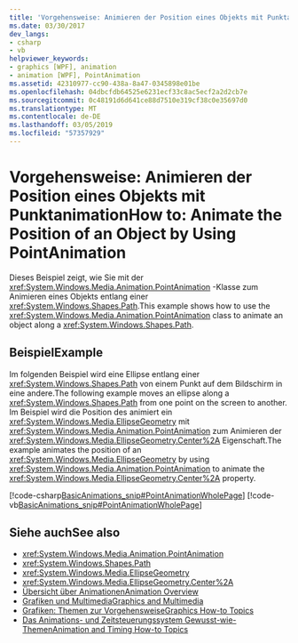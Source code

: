 ```yaml
---
title: 'Vorgehensweise: Animieren der Position eines Objekts mit Punktanimation'
ms.date: 03/30/2017
dev_langs:
- csharp
- vb
helpviewer_keywords:
- graphics [WPF], animation
- animation [WPF], PointAnimation
ms.assetid: 42310977-cc90-438a-8a47-0345898e01be
ms.openlocfilehash: 04dbcfdb64525e6231ecf33c8ac5ecf2a2d2cb7e
ms.sourcegitcommit: 0c48191d6d641ce88d7510e319cf38c0e35697d0
ms.translationtype: MT
ms.contentlocale: de-DE
ms.lasthandoff: 03/05/2019
ms.locfileid: "57357929"
---
```

# <a name="how-to-animate-the-position-of-an-object-by-using-pointanimation"></a><span data-ttu-id="332fd-102">Vorgehensweise: Animieren der Position eines Objekts mit Punktanimation</span><span class="sxs-lookup"><span data-stu-id="332fd-102">How to: Animate the Position of an Object by Using PointAnimation</span></span>
<span data-ttu-id="332fd-103">Dieses Beispiel zeigt, wie Sie mit der <xref:System.Windows.Media.Animation.PointAnimation> -Klasse zum Animieren eines Objekts entlang einer <xref:System.Windows.Shapes.Path>.</span><span class="sxs-lookup"><span data-stu-id="332fd-103">This example shows how to use the <xref:System.Windows.Media.Animation.PointAnimation> class to animate an object along a <xref:System.Windows.Shapes.Path>.</span></span>  
  
## <a name="example"></a><span data-ttu-id="332fd-104">Beispiel</span><span class="sxs-lookup"><span data-stu-id="332fd-104">Example</span></span>  
 <span data-ttu-id="332fd-105">Im folgenden Beispiel wird eine Ellipse entlang einer <xref:System.Windows.Shapes.Path> von einem Punkt auf dem Bildschirm in eine andere.</span><span class="sxs-lookup"><span data-stu-id="332fd-105">The following example moves an ellipse along a <xref:System.Windows.Shapes.Path> from one point on the screen to another.</span></span> <span data-ttu-id="332fd-106">Im Beispiel wird die Position des animiert ein <xref:System.Windows.Media.EllipseGeometry> mit <xref:System.Windows.Media.Animation.PointAnimation> zum Animieren der <xref:System.Windows.Media.EllipseGeometry.Center%2A> Eigenschaft.</span><span class="sxs-lookup"><span data-stu-id="332fd-106">The example animates the position of an <xref:System.Windows.Media.EllipseGeometry> by using <xref:System.Windows.Media.Animation.PointAnimation> to animate the <xref:System.Windows.Media.EllipseGeometry.Center%2A> property.</span></span>  
  
 [!code-csharp[BasicAnimations_snip#PointAnimationWholePage](~/samples/snippets/csharp/VS_Snippets_Wpf/BasicAnimations_snip/CSharp/PointAnimationExample.cs#pointanimationwholepage)]
 [!code-vb[BasicAnimations_snip#PointAnimationWholePage](~/samples/snippets/visualbasic/VS_Snippets_Wpf/BasicAnimations_snip/VisualBasic/PointAnimationExample.vb#pointanimationwholepage)]  
  
## <a name="see-also"></a><span data-ttu-id="332fd-107">Siehe auch</span><span class="sxs-lookup"><span data-stu-id="332fd-107">See also</span></span>
- <xref:System.Windows.Media.Animation.PointAnimation>
- <xref:System.Windows.Shapes.Path>
- <xref:System.Windows.Media.EllipseGeometry>
- <xref:System.Windows.Media.EllipseGeometry.Center%2A>
- [<span data-ttu-id="332fd-108">Übersicht über Animationen</span><span class="sxs-lookup"><span data-stu-id="332fd-108">Animation Overview</span></span>](animation-overview.md)
- [<span data-ttu-id="332fd-109">Grafiken und Multimedia</span><span class="sxs-lookup"><span data-stu-id="332fd-109">Graphics and Multimedia</span></span>](index.md)
- [<span data-ttu-id="332fd-110">Grafiken: Themen zur Vorgehensweise</span><span class="sxs-lookup"><span data-stu-id="332fd-110">Graphics How-to Topics</span></span>](graphics-how-to-topics.md)
- [<span data-ttu-id="332fd-111">Das Animations- und Zeitsteuerungssystem Gewusst-wie-Themen</span><span class="sxs-lookup"><span data-stu-id="332fd-111">Animation and Timing How-to Topics</span></span>](animation-and-timing-how-to-topics.md)
